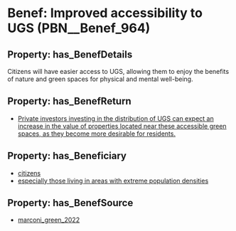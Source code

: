 # Benef: __Improved accessibility to UGS__ (PBN__Benef_964)

## Property: has_BenefDetails

Citizens will have easier access to UGS, allowing them to enjoy the benefits of nature and green spaces for physical and mental well-being.

## Property: has_BenefReturn

* [Private investors investing in the distribution of UGS can expect an increase in the value of properties located near these accessible green spaces, as they become more desirable for residents.](../BenefReturn/PBN__BenefReturn_1061)

## Property: has_Beneficiary

* [citizens](../Stakeholder/PBN__Stakeholder_54)
* [especially those living in areas with extreme population densities](../Stakeholder/PBN__Stakeholder_376)

## Property: has_BenefSource

* [marconi_green_2022](../Article/PBN__Article_198)

